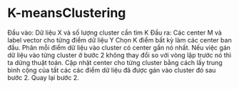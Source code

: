 # K-meansClustering
Đầu vào: Dữ liệu X và số lượng cluster cần tìm K
Đầu ra: Các center M và label vector cho từng điểm dữ liệu Y
Chọn K điểm bất kỳ làm các center ban đầu.
Phân mỗi điểm dữ liệu vào cluster có center gần nó nhất.
Nếu việc gán dữ liệu vào từng cluster ở bước 2 không thay đổi so với vòng lặp trước nó thì ta dừng thuật toán.
Cập nhật center cho từng cluster bằng cách lấy trung bình cộng của tất các các điểm dữ liệu đã được gán vào cluster đó sau bước 2.
Quay lại bước 2.
